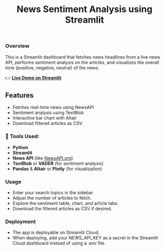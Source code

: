 <header>

<!--
  <<< Author notes: Course header >>>
  Include a 1280×640 image, course title in sentence case, and a concise description in emphasis.
  In your repository settings: enable template repository, add your 1280×640 social image, auto delete head branches.
  Add your open source license, GitHub uses MIT license.
-->

# News Sentiment Analysis using Streamlit

</header>

### Overview
This is a Streamlit dashboard that fetches news headlines from a live news API, performs sentiment analysis on the articles, and visualizes the overall tone (positive, negative, neutral) of the news.

👉 **[Live Demo on Streamlit]([https://your-app-name.streamlit.app/](https://sofiya-medyamin-news-sentiment-analysis.streamlit.app/))**

## Features
- Fetches real-time news using NewsAPI
- Sentiment analysis using TextBlob
- Interactive bar chart with Altair
- Download filtered articles as CSV

### 🧰 **Tools  Used**:
- **Python**
- **Streamlit**
- **News API** (like [NewsAPI.org](https://newsapi.org/))
- **TextBlob** or **VADER** (for sentiment analysis)
- **Pandas** & **Altair** or **Plotly** (for visualization)

### Usage
- Enter your search topics in the sidebar.
- Adjust the number of articles to fetch.
- Explore the sentiment table, chart, and article tabs.
- Download the filtered articles as CSV if desired.

### Deployment
- The app is deployable on Streamlit Cloud.
- When deploying, add your NEWS_API_KEY as a secret in the Streamlit Cloud dashboard instead of using a .env file.
